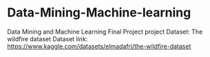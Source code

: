 # Data-Mining-Machine-learning
Data Mining and Machine Learning Final Project project 
Dataset: The wildfire dataset
Dataset link: https://www.kaggle.com/datasets/elmadafri/the-wildfire-dataset
